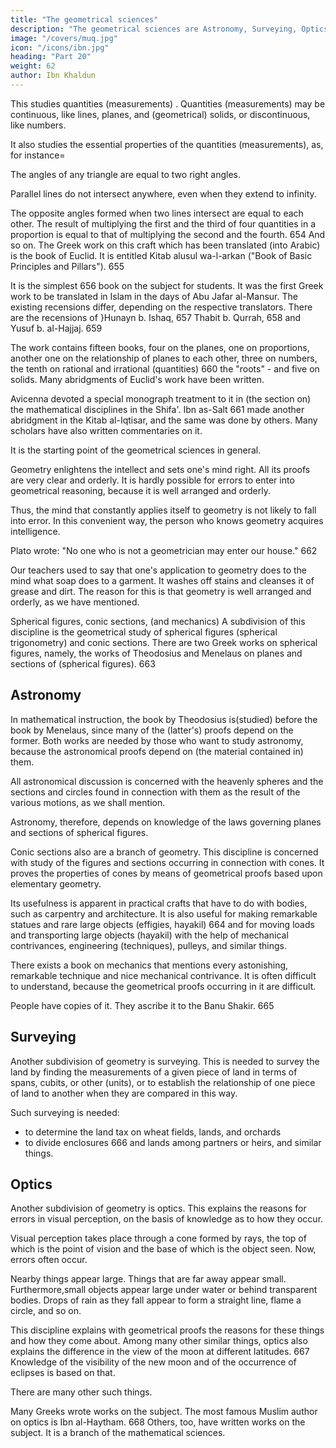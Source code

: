 ```yaml
---
title: "The geometrical sciences"
description: "The geometrical sciences are Astronomy, Surveying, Optics"
image: "/covers/muq.jpg"
icon: "/icons/ibn.jpg"
heading: "Part 20"
weight: 62
author: Ibn Khaldun
---
```




This studies quantities (measurements) <!-- 653 -->.  Quantities (measurements) may be continuous, like lines, planes, and (geometrical) solids, or discontinuous, like numbers. 

It also studies the essential properties of the quantities (measurements), as, for instance= 

The angles of any triangle are equal to two right angles.

Parallel lines do not intersect anywhere, even when they extend to infinity.

The opposite angles formed when two lines intersect are equal to each other.
The result of multiplying the first and the third of four quantities in a
proportion is equal to that of multiplying the second and the fourth. 654 And so on.
The Greek work on this craft which has been translated (into Arabic) is the book of Euclid. It is entitled Kitab alusul wa-l-arkan ("Book of Basic Principles and Pillars"). 655 

It is the simplest 656 book on the subject for students. It was the first Greek work to be translated in Islam in the days of Abu Jafar al-Mansur. The existing recensions differ, depending on the respective translators. There are the recensions of }Hunayn b. Ishaq, 657 Thabit b. Qurrah, 658 and Yusuf b. al-Hajjaj. 659

The work contains fifteen books, four on the planes, one on proportions, another one on the relationship of planes to each other, three on numbers, the tenth on rational and irrational (quantities) 660 the "roots" - and five on solids.
Many abridgments of Euclid's work have been written.

Avicenna devoted a special monograph treatment to it in (the section on) the mathematical disciplines in the Shifa'. Ibn as-Salt 661 made another abridgment in the Kitab al-Iqtisar, and the same was done by others. Many scholars have also written commentaries on it. 

It is the starting point of the geometrical sciences in general.

Geometry enlightens the intellect and sets one's mind right. All its proofs are very clear and orderly. It is hardly possible for errors to enter into geometrical reasoning, because it is well arranged and orderly. 

Thus, the mind that constantly applies itself to geometry is not likely to fall into error. In this convenient way, the person who knows geometry acquires intelligence. 

Plato wrote: "No one who is not a geometrician may enter our house." 662

Our teachers used to say that one's application to geometry does to the mind what soap does to a garment. It washes off stains and cleanses it of grease and dirt. The reason for this is that geometry is well arranged and orderly, as we have mentioned. 

Spherical figures, conic sections, (and mechanics) A subdivision of this discipline is the geometrical study of spherical figures (spherical trigonometry) and conic sections. There are two Greek works on spherical figures, namely, the works of Theodosius and Menelaus on planes and sections of (spherical figures). 663 


## Astronomy 

In mathematical instruction, the book by Theodosius is(studied) before the book by Menelaus, since many of the (latter's) proofs depend on the former. Both works are needed by those who want to study astronomy, because the astronomical proofs depend on (the material contained in) them. 

All astronomical discussion is concerned with the heavenly spheres and the sections and circles found in connection with them as the result of the various motions, as we shall mention. 

Astronomy, therefore, depends on knowledge of the laws governing planes and sections of spherical figures. 

Conic sections also are a branch of geometry. This discipline is concerned with study of the figures and sections occurring in connection with cones. It proves the properties of cones by means of geometrical proofs based upon elementary geometry. 

Its usefulness is apparent in practical crafts that have to do with bodies,
such as carpentry and architecture. It is also useful for making remarkable statues
and rare large objects (effigies, hayakil) 664 and for moving loads and transporting
large objects (hayakil) with the help of mechanical contrivances, engineering
(techniques), pulleys, and similar things.

There exists a book on mechanics that mentions every astonishing, remarkable technique and nice mechanical contrivance. It is often difficult to understand, because the geometrical proofs occurring in it are difficult. 

People have copies of it. They ascribe it to the Banu Shakir. 665

## Surveying

Another subdivision of geometry is surveying. This is needed to survey the land by finding the measurements of a given piece of land in terms of spans, cubits, or other (units), or to establish the relationship of one piece of land to another when they are compared in this way. 

Such surveying is needed:
- to determine the land tax on wheat fields, lands, and orchards
- to divide enclosures 666 and lands among partners or heirs, and similar things.


## Optics

Another subdivision of geometry is optics. This explains the reasons for errors in visual perception, on the basis of knowledge as to how they occur.

Visual perception takes place through a cone formed by rays, the top of which is the point of vision and the base of which is the object seen. Now, errors often occur. 

Nearby things appear large. Things that are far away appear small. Furthermore,small objects appear large under water or behind transparent bodies. Drops of rain as they fall appear to form a straight line, flame a circle, and so on.

This discipline explains with geometrical proofs the reasons for these things and how they come about. Among many other similar things, optics also explains the difference in the view of the moon at different latitudes. 667 Knowledge of the visibility of the new moon and of the occurrence of eclipses is based on that. 

There are many other such things.

Many Greeks wrote works on the subject. The most famous Muslim author on optics is Ibn al-Haytham. 668 Others, too, have written works on the subject. It is a branch of the mathematical sciences.


